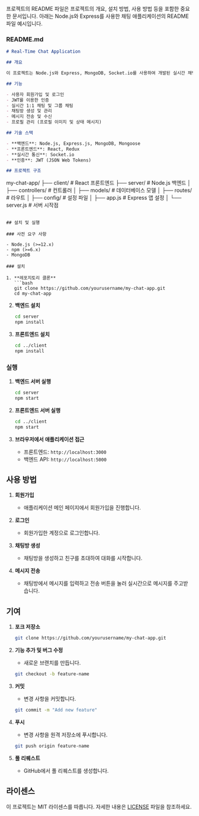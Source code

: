 프로젝트의 README 파일은 프로젝트의 개요, 설치 방법, 사용 방법 등을 포함한 중요한 문서입니다. 아래는 Node.js와 Express를 사용한 채팅 애플리케이션의 README 파일 예시입니다.

### README.md

```markdown
# Real-Time Chat Application

## 개요

이 프로젝트는 Node.js와 Express, MongoDB, Socket.io를 사용하여 개발된 실시간 채팅 애플리케이션입니다. 사용자는 채팅방을 생성하고 메시지를 주고받을 수 있으며, 사용자 인증 및 실시간 소켓 통신을 통해 즉각적인 메시지 전송이 가능합니다.

## 기능

- 사용자 회원가입 및 로그인
- JWT를 이용한 인증
- 실시간 1:1 채팅 및 그룹 채팅
- 채팅방 생성 및 관리
- 메시지 전송 및 수신
- 프로필 관리 (프로필 이미지 및 상태 메시지)

## 기술 스택

- **백엔드**: Node.js, Express.js, MongoDB, Mongoose
- **프론트엔드**: React, Redux
- **실시간 통신**: Socket.io
- **인증**: JWT (JSON Web Tokens)

## 프로젝트 구조

```
my-chat-app/
├── client/              # React 프론트엔드
├── server/              # Node.js 백엔드
│   ├── controllers/     # 컨트롤러
│   ├── models/          # 데이터베이스 모델
│   ├── routes/          # 라우트
│   ├── config/          # 설정 파일
│   ├── app.js           # Express 앱 설정
│   └── server.js        # 서버 시작점
```

## 설치 및 실행

### 사전 요구 사항

- Node.js (>=12.x)
- npm (>=6.x)
- MongoDB

### 설치

1. **레포지토리 클론**
   ```bash
   git clone https://github.com/yourusername/my-chat-app.git
   cd my-chat-app
   ```

2. **백엔드 설치**
   ```bash
   cd server
   npm install
   ```

3. **프론트엔드 설치**
   ```bash
   cd ../client
   npm install
   ```

### 실행

1. **백엔드 서버 실행**
   ```bash
   cd server
   npm start
   ```

2. **프론트엔드 서버 실행**
   ```bash
   cd ../client
   npm start
   ```

3. **브라우저에서 애플리케이션 접근**
   - 프론트엔드: `http://localhost:3000`
   - 백엔드 API: `http://localhost:5000`

## 사용 방법

1. **회원가입**
   - 애플리케이션 메인 페이지에서 회원가입을 진행합니다.

2. **로그인**
   - 회원가입한 계정으로 로그인합니다.

3. **채팅방 생성**
   - 채팅방을 생성하고 친구를 초대하여 대화를 시작합니다.

4. **메시지 전송**
   - 채팅방에서 메시지를 입력하고 전송 버튼을 눌러 실시간으로 메시지를 주고받습니다.

## 기여

1. **포크 저장소**
   ```bash
   git clone https://github.com/yourusername/my-chat-app.git
   ```

2. **기능 추가 및 버그 수정**
   - 새로운 브랜치를 만듭니다.
   ```bash
   git checkout -b feature-name
   ```

3. **커밋**
   - 변경 사항을 커밋합니다.
   ```bash
   git commit -m "Add new feature"
   ```

4. **푸시**
   - 변경 사항을 원격 저장소에 푸시합니다.
   ```bash
   git push origin feature-name
   ```

5. **풀 리퀘스트**
   - GitHub에서 풀 리퀘스트를 생성합니다.

## 라이센스

이 프로젝트는 MIT 라이센스를 따릅니다. 자세한 내용은 [LICENSE](LICENSE) 파일을 참조하세요.


